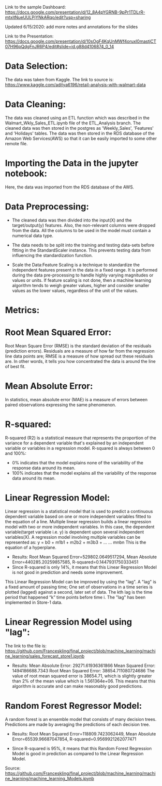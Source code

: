 
Link to the sample Dashboard: https://docs.google.com/presentation/d/12_8A4pYGRNB-9pPr1TDLrR-mtxitNueUULPjYNkARqo/edit?usp=sharing

Updated 6/15/2020: add more notes and annotations for the slides

Link to the Presentation: https://docs.google.com/presentation/d/10sOgF4KqUnMWf4oruxI0mastjCT07H96pQdgFnJR6P4/edit#slide=id.g88d4106874_0_14 
 
# Data Selection:
The data was taken from Kaggle. The link to source is: https://www.kaggle.com/aditya6196/retail-analysis-with-walmart-data

# Data Cleaning:
The data was cleaned using an ETL function which was described in the Walmart_Wkly_Sales_ETL.ipynb file of the ETL_Analysis branch. The cleaned 
data was then stored in the postgres as 'Weekly_Sales', 'Features' and 'Holidays' tables. The data was then stored in the RDS database of the
Amazon Web Services(AWS) so that it can be easily imported to some other remote file. 

# Importing the Data in the jupyter notebook:
Here, the data was imported from the RDS database of the AWS.

# Data Preprocessing:
- The cleaned data was then divided into the input(X) and the target/output(y) features. Also, the non-relevant columns were dropped from the data.
  All the columns to be used in the model must contain a numerical data type.

- The data needs to be split into the training and testing data-sets before fitting in the StandardScaler instance. This prevents testing data from 
  influencing the standardization function.

- Scale the Data:Feature Scaling is a technique to standardize the independent features present in the data in a fixed range. It is performed during the data 
  pre-processing to handle highly varying magnitudes or values or units. If feature scaling is not done, then a machine learning algorithm tends 
  to weigh greater values, higher and consider smaller values as the lower values, regardless of the unit of the values.

# Metrics:

# Root Mean Squared Error:
Root Mean Square Error (RMSE) is the standard deviation of the residuals (prediction errors). Residuals are a measure of how far from the regression line 
data points are; RMSE is a measure of how spread out these residuals are. In other words, it tells you how concentrated the data is around the line of best fit.

# Mean Absolute Error:
In statistics, mean absolute error (MAE) is a measure of errors between paired observations expressing the same phenomenon.

# R-squared:
R-squared (R2) is a statistical measure that represents the proportion of the variance for a dependent variable that's explained by an independent variable or 
variables in a regression model. R-squared is always between 0 and 100%:
- 0% indicates that the model explains none of the variability of the response data around its mean.
- 100% indicates that the model explains all the variability of the response data around its mean.

# Linear Regression Model:
Linear regression is a statistical model that is used to predict a continuous dependent variable based on one or more independent variables fitted to the 
equation of a line. Multiple linear regression builds a linear regression model with two or more independent variables. In this case, 
the dependent variable(target variable i.e. y) is dependent upon several independent variables(X). A regression model involving multiple variables can be 
represented as:
y = b0 + m1b1 + m2b2 + m3b3 + … … mnbn
This is the equation of a hyperplane.

- Results: Root Mean Squared Error=529802.0649517294, Mean Absolute Error=440285.20259857585, R-squared=0.1447931750333451
- Since R-squared is only 14%, it means that this Linear Regression Model is not good in prediction and needs some improvement.

This Linear Regression Model can be improved by using the "lag". A "lag" is a fixed amount of passing time; One set of observations in a time series 
is plotted (lagged) against a second, later set of data. The kth lag is the time period that happened “k” time points before time i. The "lag" has been 
implemented in Store-1 data. 

# Linear Regression Model using "lag":
The link to the file is: https://github.com/Franceskling/final_project/blob/machine_learning/machine_learning/sales_forecast_store1.ipynb
- Results: 
Mean Absolute Error: 29271.61936361866
Mean Squared Error: 1494186688.7343
Root Mean Squared Error: 38654.711080724686
The value of root mean squared error is 38654.71, which is slightly greater than 2% of the mean value which is 1.561364e+06. 
This means that this algorithm is accurate and can make reasonably good predictions.

# Random Forest Regressor Model:
A random forest is an ensemble model that consists of many decision trees. Predictions are made by averaging the predictions of each decision tree.
- Results: Root Mean Squared Error=118809.7423062449, Mean Absolute Error=65539.96687047854, R-squared=0.9569921262077471

- Since R-squared is 95%, it means that this Random Forest Regression Model is good in prediction as compared to the Linear Regression Model.


Source: https://github.com/Franceskling/final_project/blob/machine_learning/machine_learning/machine_learning_Models.ipynb

